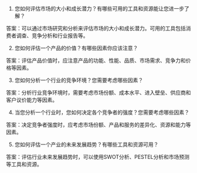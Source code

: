 

1. 您如何评估市场的大小和成长潜力？有哪些可用的工具和资源能让您进一步了解？

答案：可以通过市场研究和分析来评估市场的大小和成长潜力。可用的工具包括消费者调查、竞争分析和行业报告等。

2. 您如何评估一个产品的价值？有哪些因素你应该注意？

答案：评估产品价值时，应注意产品的功能、性能、品质、市场需求、竞争力和价格等因素。

3. 您如何分析一个行业的竞争环境？您需要考虑哪些因素？

答案：分析行业竞争环境时，需要考虑市场份额、成本水平、进入壁垒、供应商和客户议价能力等因素。

4. 当您分析一个行业时，您如何决定各个竞争者的强度？您需要考虑哪些因素？

答案：决定竞争者强度时，应考虑市场份额、产品和服务的差异化、资源和能力等因素。

5. 您如何评估一个产业的未来发展趋势？有哪些工具和资源可用？

答案：评估行业未来发展趋势时，可以使用SWOT分析、PESTEL分析和市场预测等工具和资源。